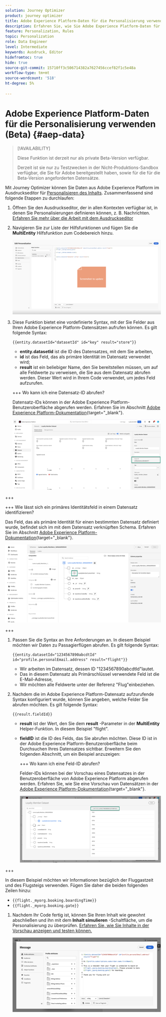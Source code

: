 ```yaml
---
solution: Journey Optimizer
product: journey optimizer
title: Adobe Experience Platform-Daten für die Personalisierung verwenden (Beta)
description: Erfahren Sie, wie Sie Adobe Experience Platform-Daten für die Personalisierung verwenden.
feature: Personalization, Rules
topic: Personalization
role: Data Engineer
level: Intermediate
keywords: Ausdruck, Editor
hidefromtoc: true
hide: true
source-git-commit: 15710ff3c506714382a7627456ccef82f1c5e48a
workflow-type: tm+mt
source-wordcount: '518'
ht-degree: 5%

---
```


# Adobe Experience Platform-Daten für die Personalisierung verwenden (Beta) {#aep-data}

>[!AVAILABILITY]
>
>Diese Funktion ist derzeit nur als private Beta-Version verfügbar.
>
>Derzeit ist sie nur zu Testzwecken in der Nicht-Produktions-Sandbox verfügbar, die Sie für Adobe bereitgestellt haben, sowie für die für die Beta-Version angeforderten Datensätze.

Mit Journey Optimizer können Sie Daten aus Adobe Experience Platform im Ausdruckseditor für [Personalisieren des Inhalts](../personalization/personalize.md). Zusammenfassend sind folgende Etappen zu durchlaufen:

1. Öffnen Sie den Ausdruckseditor, der in allen Kontexten verfügbar ist, in denen Sie Personalisierungen definieren können, z. B. Nachrichten. [Erfahren Sie mehr über die Arbeit mit dem Ausdruckseditor](../personalization/personalization-build-expressions.md)

1. Navigieren Sie zur Liste der Hilfsfunktionen und fügen Sie die **MultiEntity** Hilfsfunktion zum Codebereich hinzu.

   ![](assets/aep-data-helper.png)

1. Diese Funktion bietet eine vordefinierte Syntax, mit der Sie Felder aus Ihren Adobe Experience Platform-Datensätzen aufrufen können. Es gilt folgende Syntax:

   ```
   {{entity.datasetId="datasetId" id="key" result="store"}}
   ```

   * **entity.datasetId** ist die ID des Datensatzes, mit dem Sie arbeiten,
   * **id** ist das Feld, das als primäre Identität im Datensatz verwendet wird;
   * **result** ist ein beliebiger Name, den Sie bereitstellen müssen, um auf alle Feldwerte zu verweisen, die Sie aus dem Datensatz abrufen werden. Dieser Wert wird in Ihrem Code verwendet, um jedes Feld aufzurufen.

   +++ Wo kann ich eine Datensatz-ID abrufen?

   Datensatz-IDs können in der Adobe Experience Platform-Benutzeroberfläche abgerufen werden. Erfahren Sie im Abschnitt [Adobe Experience Platform-Dokumentation](https://experienceleague.adobe.com/en/docs/experience-platform/catalog/datasets/user-guide#view-datasets){target="_blank"}.

   ![](assets/aep-data-dataset.png)

+++

   +++ Wie lässt sich ein primäres Identitätsfeld in einem Datensatz identifizieren?

   Das Feld, das als primäre Identität für einen bestimmten Datensatz definiert wurde, befindet sich im mit dem Datensatz verknüpften Schema. Erfahren Sie im Abschnitt [Adobe Experience Platform-Dokumentation](https://experienceleague.adobe.com/en/docs/experience-platform/xdm/ui/fields/identity){target="_blank"}.

   ![](assets/aep-data-identity.png)

+++

1. Passen Sie die Syntax an Ihre Anforderungen an. In diesem Beispiel möchten wir Daten zu Passagierflügen abrufen. Es gilt folgende Syntax:

   ```
   {{entity.datasetId="1234567890abcdtId" id="profile.personalEmail.address" result="flight"}}
   ```

   * Wir arbeiten im Datensatz, dessen ID &quot;1234567890abcdtId&quot;lautet.
   * Das in diesem Datensatz als Primärschlüssel verwendete Feld ist die E-Mail-Adresse,
   * Wir möchten alle Feldwerte unter der Referenz &quot;Flug&quot;einbeziehen.

1. Nachdem die im Adobe Experience Platform-Datensatz aufzurufende Syntax konfiguriert wurde, können Sie angeben, welche Felder Sie abrufen möchten. Es gilt folgende Syntax:

   ```
   {{result.fieldId}}
   ```

   * **result** ist der Wert, den Sie dem **result** -Parameter in der **MultiEntity** Helper-Funktion. In diesem Beispiel &quot;flight&quot;.
   * **fieldID** ist die ID des Felds, das Sie abrufen möchten. Diese ID ist in der Adobe Experience Platform-Benutzeroberfläche beim Durchsuchen Ihres Datensatzes sichtbar. Erweitern Sie den folgenden Abschnitt, um ein Beispiel anzuzeigen:

     +++ Wo kann ich eine Feld-ID abrufen?

     Felder-IDs können bei der Vorschau eines Datensatzes in der Benutzeroberfläche von Adobe Experience Platform abgerufen werden. Erfahren Sie, wie Sie eine Vorschau von Datensätzen in der [Adobe Experience Platform-Dokumentation](https://experienceleague.adobe.com/en/docs/experience-platform/catalog/datasets/user-guide#preview){target="_blank"}.

     ![](assets/aep-data-field.png)

+++

   In diesem Beispiel möchten wir Informationen bezüglich der Fluggastzeit und des Flugsteigs verwenden. Fügen Sie daher die beiden folgenden Zeilen hinzu:

   * `{{flight._myorg.booking.boardingTime}}`
   * `{{flight._myorg.booking.gate}}`

1. Nachdem Ihr Code fertig ist, können Sie Ihren Inhalt wie gewohnt abschließen und ihn mit dem **Inhalt simulieren** -Schaltfläche, um die Personalisierung zu überprüfen. [Erfahren Sie, wie Sie Inhalte in der Vorschau anzeigen und testen können.](../content-management/preview-test.md)


   ![](assets/aep-data-sample.png)

